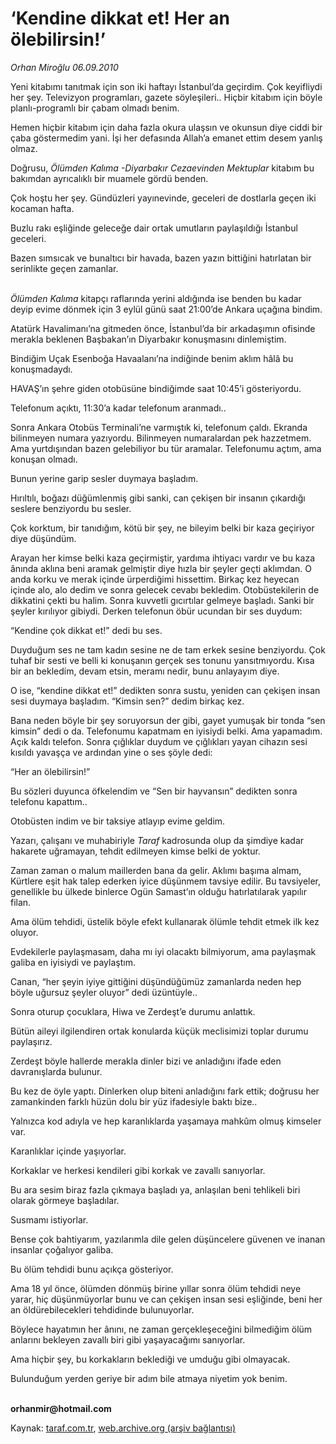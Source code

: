 # ‘Kendine dikkat et! Her an ölebilirsin!’

*Orhan Miroğlu 06.09.2010*

<div class="yazi"><p>Yeni kitabımı tanıtmak için son iki haftayı İstanbul’da geçirdim. Çok keyifliydi her şey. Televizyon programları, gazete söyleşileri.. Hiçbir kitabım için böyle planlı-programlı bir çabam olmadı benim. </p>
<p>Hemen hiçbir kitabım için daha fazla okura ulaşsın ve okunsun diye ciddi bir çaba göstermedim yani. İşi her defasında Allah’a emanet ettim desem yanlış olmaz.</p>
<p>Doğrusu, <i>Ölümden Kalıma -Diyarbakır Cezaevinden Mektuplar</i> kitabım bu bakımdan ayrıcalıklı bir muamele gördü benden.</p>
<p>Çok hoştu her şey. Gündüzleri yayınevinde, geceleri de dostlarla geçen iki kocaman hafta.</p>
<p>Buzlu rakı eşliğinde geleceğe dair ortak umutların paylaşıldığı İstanbul geceleri. </p>
<p>Bazen sımsıcak ve bunaltıcı bir havada, bazen yazın bittiğini hatırlatan bir serinlikte geçen zamanlar.</p>
<p><i><br/>Ölümden Kalıma</i> kitapçı raflarında yerini aldığında ise benden bu kadar deyip evime dönmek için 3 eylül günü saat 21:00’de Ankara uçağına bindim.</p>
<p>Atatürk Havalimanı’na gitmeden önce, İstanbul’da bir arkadaşımın ofisinde merakla beklenen Başbakan’ın Diyarbakır konuşmasını dinlemiştim. </p>
<p>Bindiğim Uçak Esenboğa Havaalanı’na indiğinde benim aklım hâlâ bu konuşmadaydı.</p>
<p>HAVAŞ’ın şehre giden otobüsüne bindiğimde saat 10:45’i gösteriyordu. </p>
<p>Telefonum açıktı, 11:30’a kadar telefonum aranmadı.. </p>
<p>Sonra Ankara Otobüs Terminali’ne varmıştık ki, telefonum çaldı. Ekranda bilinmeyen numara yazıyordu. Bilinmeyen numaralardan pek hazzetmem. Ama yurtdışından bazen gelebiliyor bu tür aramalar. Telefonumu açtım, ama konuşan olmadı. </p>
<p>Bunun yerine garip sesler duymaya başladım. </p>
<p>Hırıltılı, boğazı düğümlenmiş gibi sanki, can çekişen bir insanın çıkardığı seslere benziyordu bu sesler. </p>
<p>Çok korktum, bir tanıdığım, kötü bir şey, ne bileyim belki bir kaza geçiriyor diye düşündüm.</p>
<p>Arayan her kimse belki kaza geçirmiştir, yardıma ihtiyacı vardır ve bu kaza ânında aklına beni aramak gelmiştir diye hızla bir şeyler geçti aklımdan. O anda korku ve merak içinde ürperdiğimi hissettim. Birkaç kez heyecan içinde alo, alo dedim ve sonra gelecek cevabı bekledim. Otobüstekilerin de dikkatini çekti bu halim. Sonra kuvvetli gıcırtılar gelmeye başladı. Sanki bir şeyler kırılıyor gibiydi. Derken telefonun öbür ucundan bir ses duydum: </p>
<p>“Kendine çok dikkat et!” dedi bu ses. </p>
<p>Duyduğum ses ne tam kadın sesine ne de tam erkek sesine benziyordu. Çok tuhaf bir sesti ve belli ki konuşanın gerçek ses tonunu yansıtmıyordu. Kısa bir an bekledim, devam etsin, meramı nedir, bunu anlayayım diye. </p>
<p>O ise, “kendine dikkat et!” dedikten sonra sustu, yeniden can çekişen insan sesi duymaya başladım. “Kimsin sen?” dedim birkaç kez. </p>
<p>Bana neden böyle bir şey soruyorsun der gibi, gayet yumuşak bir tonda “sen kimsin” dedi o da. Telefonumu kapatmam en iyisiydi belki. Ama yapamadım. Açık kaldı telefon. Sonra çığlıklar duydum ve çığlıkları yayan cihazın sesi kısıldı yavaşça ve ardından yine o ses şöyle dedi:</p>
<p>“Her an ölebilirsin!”</p>
<p>Bu sözleri duyunca öfkelendim ve “Sen bir hayvansın” dedikten sonra telefonu kapattım..</p>
<p>Otobüsten indim ve bir taksiye atlayıp evime geldim.</p>
<p>Yazarı, çalışanı ve muhabiriyle <i>Taraf</i> kadrosunda olup da şimdiye kadar hakarete uğramayan, tehdit edilmeyen kimse belki de yoktur.</p>
<p>Zaman zaman o malum maillerden bana da gelir. Aklımı başıma almam, Kürtlere eşit hak talep ederken iyice düşünmem tavsiye edilir. Bu tavsiyeler, genellikle bu ülkede binlerce Ogün Samast’ın olduğu hatırlatılarak yapılır filan.</p>
<p>Ama ölüm tehdidi, üstelik böyle efekt kullanarak ölümle tehdit etmek ilk kez oluyor.</p>
<p>Evdekilerle paylaşmasam, daha mı iyi olacaktı bilmiyorum, ama paylaşmak galiba en iyisiydi ve paylaştım. </p>
<p>Canan, “her şeyin iyiye gittiğini düşündüğümüz zamanlarda neden hep böyle uğursuz şeyler oluyor” dedi üzüntüyle..</p>
<p>Sonra oturup çocuklara, Hiwa ve Zerdeşt’e durumu anlattık.</p>
<p>Bütün aileyi ilgilendiren ortak konularda küçük meclisimizi toplar durumu paylaşırız.</p>
<p>Zerdeşt böyle hallerde merakla dinler bizi ve anladığını ifade eden davranışlarda bulunur. </p>
<p>Bu kez de öyle yaptı. Dinlerken olup biteni anladığını fark ettik; doğrusu her zamankinden farklı hüzün dolu bir yüz ifadesiyle baktı bize.. </p>
<p>Yalnızca kod adıyla ve hep karanlıklarda yaşamaya mahkûm olmuş kimseler var.</p>
<p>Karanlıklar içinde yaşıyorlar.</p>
<p>Korkaklar ve herkesi kendileri gibi korkak ve zavallı sanıyorlar. </p>
<p>Bu ara sesim biraz fazla çıkmaya başladı ya, anlaşılan beni tehlikeli biri olarak görmeye başladılar. </p>
<p>Susmamı istiyorlar.</p>
<p>Bense çok bahtiyarım, yazılarımla dile gelen düşüncelere güvenen ve inanan insanlar çoğalıyor galiba. </p>
<p>Bu ölüm tehdidi bunu açıkça gösteriyor.</p>
<p>Ama 18 yıl önce, ölümden dönmüş birine yıllar sonra ölüm tehdidi neye yarar, hiç düşünmüyorlar bunu ve can çekişen insan sesi eşliğinde, beni her an öldürebilecekleri tehdidinde bulunuyorlar.</p>
<p>Böylece hayatımın her ânını, ne zaman gerçekleşeceğini bilmediğim ölüm anlarını bekleyen zavallı biri gibi yaşayacağımı sanıyorlar.</p>
<p>Ama hiçbir şey, bu korkakların beklediği ve umduğu gibi olmayacak.</p>
<p>Bulunduğum yerden geriye bir adım bile atmaya niyetim yok benim.</p>
<p><b><br/>orhanmir@hotmail.com</b></p></div>

Kaynak: [taraf.com.tr](http://www.taraf.com.tr:80/orhan-miroglu/makale-kendine-dikkat-et-her-an-olebilirsin.htm), [web.archive.org (arşiv bağlantısı)](http://web.archive.org/web/20100907175344/http://www.taraf.com.tr:80/orhan-miroglu/makale-kendine-dikkat-et-her-an-olebilirsin.htm)
